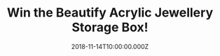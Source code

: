 ---
campaign-uuid: "c-494d7c34-4ec3-4f3c-973e-7f605a9ff28a"
type: "Competition"
category: "Gifts"
date: "2018-11-14T10:00:00.000Z"
end-date: "2018-12-14T23:59:00.000Z"
disable-form: false
is_promoted: false
has_entry_page: true
title: "Win the Beautify Acrylic Jewellery Storage Box!"
competition-description: "<p>Keep your dressing table tidy and your necklaces, rings,\
  \ earrings, watches and accessories within easy reach with the Beautify Makeup &\
  \ Jewellery Organiser. Why spend precious time rummaging around in shoe boxes to\
  \ find the right jewellery to wear with your outfit or untangling necklaces that\
  \ have been lost at the back of drawers, when you can keep every item in one place?</p>\n\
  <p>Want it? Click below for a chance to win.</p>\n"
hero-header: "Win the Beautify Acrylic Jewellery Storage Box!"
terms-confirmation: "N/A"
banner-img: "https://assets.expresslyapp.com/asset-8bc2d976-6905-4544-9841-32b394eb3cd7.jpg"
logo-left-href: "http://club.expressly.io"
logo-left-image: "https://assets.expresslyapp.com/asset-00815309-953b-44bc-ad2c-2920b4ffa850.jpg"
logo-left-title: "Expressly Club"
bg-image-hero: "https://assets.expresslyapp.com/asset-b381e469-d8f4-4472-bac5-866da12c8fcd.jpg"
bg-image-first: "https://assets.expresslyapp.com/asset-064cdae6-2f5c-4102-a1b1-2f3d084b3dd8.jpg"
section1-content: "<p>Made from clear acrylic plastic, this stylish multi-purpose\
  \ organiser displays your jewellery collection so you’ll always know where to find\
  \ your favourite pieces. Each drawer is lined with removable non-slip padding to\
  \ protect your jewellery from scratches, damage and dust. In addition, the organiser’\
  s clear construction offers an elegant way to display your jewellery, hair clips\
  \ and bobbles, mini perfumes, mini brushes and other small items.</p> \n<p>The Beautify\
  \ Organiser would make a fantastic gift idea for a loved one and is the ideal birthday\
  \ or Christmas present. Enter the form below for a chance to win and it could be\
  \ yours!</p>\n"
entry-title: "Win the Beautify Acrylic Jewellery Storage Box!"
entry-content: "<p>Enter the draw to win the Beautify Acrylic Jewellery Storage Box\
  \ by completing the form below before 23:59 on 14th of December 2018.</p>\n"
has-winner: true
winner-title: "CONGRATULATIONS to Lisa E. who won the Beautify Acrylic Jewellery Storage\
  \ Box!"
winner-banner: "https://assets.expresslyapp.com/asset-02ee9be6-a8bf-4e60-9d34-07a94999e66d.jpg"
prize-description: "The Beautify Acrylic Jewellery Storage Box."
special-conditions: "Multiple entries are allowed up to one every day."
country-restrictions:
- "GB"
---